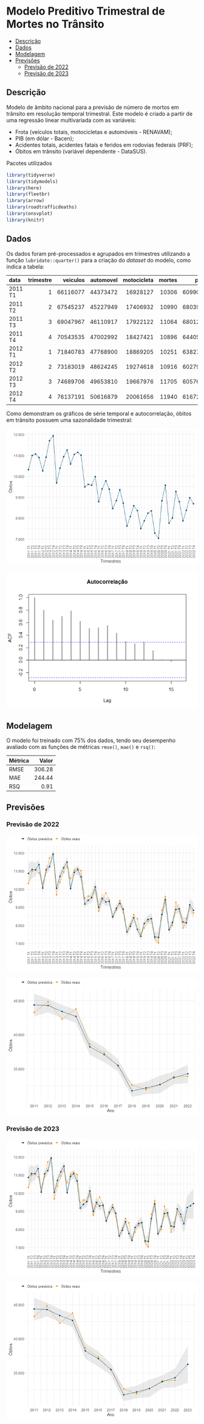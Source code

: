 # Modelo Preditivo Trimestral de Mortes no Trânsito


- [Descrição](#descrição)
- [Dados](#dados)
- [Modelagem](#modelagem)
- [Previsões](#previsões)
  - [Previsão de 2022](#previsão-de-2022)
  - [Previsão de 2023](#previsão-de-2023)

## Descrição

Modelo de âmbito nacional para a previsão de número de mortos em
trânsito em resolução temporal trimestral. Este modelo é criado a partir
de uma regressão linear multivariada com as variáveis:

- Frota (veículos totais, motocicletas e automóveis - RENAVAM);
- PIB (em dólar - Bacen);
- Acidentes totais, acidentes fatais e feridos em rodovias federais
  (PRF);
- Óbitos em trânsito (variável dependente - DataSUS).

Pacotes utilizados

``` r
library(tidyverse)
library(tidymodels)
library(here)
library(fleetbr)
library(arrow)
library(roadtrafficdeaths)
library(onsvplot)
library(knitr)
```

## Dados

Os dados foram pré-processados e agrupados em trimestres utilizando a
função `lubridate::quarter()` para a criação do *dataset* do modelo,
como indica a tabela:

| data    | trimestre | veiculos | automovel | motocicleta | mortes |    pib | acidentes | acidentes_fatais | feridos | mortes_prf |
|:--------|----------:|---------:|----------:|------------:|-------:|-------:|----------:|-----------------:|--------:|-----------:|
| 2011 T1 |         1 | 66116077 |  44373472 |    16928127 |  10306 | 609903 |     47622 |             1747 |   26960 |       2126 |
| 2011 T2 |         2 | 67545237 |  45227949 |    17406932 |  10990 | 680395 |     48077 |             1802 |   26386 |       2120 |
| 2011 T3 |         3 | 69047967 |  46110917 |    17922122 |  11064 | 680126 |     47684 |             1789 |   26164 |       2156 |
| 2011 T4 |         4 | 70543535 |  47002992 |    18427421 |  10896 | 644058 |     48943 |             1820 |   27317 |       2273 |
| 2012 T1 |         1 | 71840783 |  47768900 |    18869205 |  10251 | 638271 |     45616 |             1578 |   25801 |       1994 |
| 2012 T2 |         2 | 73183019 |  48624245 |    19274618 |  10916 | 602799 |     46001 |             1740 |   25669 |       2115 |
| 2012 T3 |         3 | 74689706 |  49653810 |    19667976 |  11705 | 605760 |     44148 |             1775 |   25484 |       2160 |
| 2012 T4 |         4 | 76137191 |  50616879 |    20061656 |  11940 | 616720 |     48803 |             1910 |   27514 |       2394 |

Como demonstram os gráficos de série temporal e autocorrelação, óbitos
em trânsito possuem uma sazonalidade trimestral:

![](13_modelo_trimestral_files/figure-commonmark/unnamed-chunk-5-1.png)

![](13_modelo_trimestral_files/figure-commonmark/unnamed-chunk-6-1.png)

## Modelagem

O modelo foi treinado com 75% dos dados, tendo seu desempenho avaliado
com as funções de métricas `rmse()`, `mae()` e `rsq()`:

| Métrica |  Valor |
|:--------|-------:|
| RMSE    | 306.28 |
| MAE     | 244.44 |
| RSQ     |   0.91 |

## Previsões

### Previsão de 2022

![](13_modelo_trimestral_files/figure-commonmark/unnamed-chunk-9-1.png)

![](13_modelo_trimestral_files/figure-commonmark/unnamed-chunk-10-1.png)

### Previsão de 2023

![](13_modelo_trimestral_files/figure-commonmark/unnamed-chunk-12-1.png)

![](13_modelo_trimestral_files/figure-commonmark/unnamed-chunk-13-1.png)
